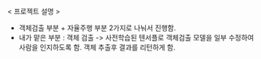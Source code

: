 < 프로젝트 설명 >
- 객체검출 부분 + 자율주행 부분 2가지로 나눠서 진행함.
- 내가 맡은 부분 : 객체 검출 -> 사전학습된 텐서플로 객체검출 모델을 일부 수정하여 사람을 인지하도록 함. 객체 추출후 결과를 리턴하게 함.
